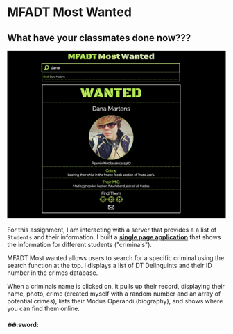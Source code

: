 # MFADT Most Wanted

## What have your classmates done now???

![mfadt most wanted screen shot](https://github.com/web-advanced-fall-2016/assignment-2-drmartens/blob/master/mfadtMostWantedSS.png)

For this assignment, I am interacting with a server that provides a  a list of `Students` and their information. I built a  [**single page application**](https://en.wikipedia.org/wiki/Single-page_application) that shows the information for different students ("criminals").

MFADT Most wanted allows users to search for a specific criminal using the search function at the top. I displays a list of DT Delinquints and their ID number in the crimes database. 

When a criminals name is clicked on, it pulls up their record, displaying their name, photo, crime (created myself with a random number and an array of potential crimes), lists their Modus Operandi (biography), and shows where you can find them online.


#### :fire::fire::sword:
